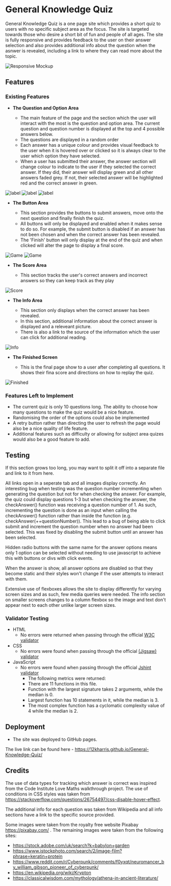 # General Knowledge Quiz

General Knowledge Quiz is a one page site which provides a short quiz to users with no specific subject area as the focus. The site is targeted towards those who desire a short bit of fun and people of all ages. The site is fully responsive and provides feedback to the user on their answer selection and also provides additional info about the question when the asnwer is revealed, including a link to where they can read more about the topic.

![Responsive Mockup](https://github.com/12kharris/General-Knowledge-Quiz/blob/main/README-Images/GK%20responsive.png?raw=true)

## Features 

### Existing Features

- __The Question and Option Area__

  - The main feature of the page and the section which the user will interact with the most is the question and option area. The current question and question number is displayed at the top and 4 possible answers below. 
  - The questions are displayed in a random order
  - Each answer has a unique colour and provides visual feedback to the user when it is hovered over or clicked so it is always clear to the user which option they have selected. 
  - When a user has submitted their answer, the answer section will change colour to indicate to the user if they selected the correct answer. If they did, their answer will display green and all other answers faded grey. If not, their selected answer will be highlighted red and the correct answer in green.

![label](https://github.com/12kharris/General-Knowledge-Quiz/blob/123839a280e87b0ec9752d65e3780f8a4cdbc752/README-Images/GK%20Q%20Area.png?raw=true)
![label](https://github.com/12kharris/General-Knowledge-Quiz/blob/123839a280e87b0ec9752d65e3780f8a4cdbc752/README-Images/GK%20Q%20highlighted.png?raw=true)
![label](https://github.com/12kharris/General-Knowledge-Quiz/blob/123839a280e87b0ec9752d65e3780f8a4cdbc752/README-Images/GK%20feedback.png?raw=true)

- __The Button Area__

  - This section provides the buttons to submit answers, move onto the next question and finally finish the quiz.
  - All buttons will only be displayed and enabled when it makes sense to do so. For example, the submit button is disabled if an answer has not been chosen and when the correct answer has been revealed.
  - The 'Finish' button will only display at the end of the quiz and when clicked will alter the page to display a final score.

![Game](https://github.com/12kharris/General-Knowledge-Quiz/blob/123839a280e87b0ec9752d65e3780f8a4cdbc752/README-Images/GK%20buttons.png?raw=true)
![Game](https://github.com/12kharris/General-Knowledge-Quiz/blob/123839a280e87b0ec9752d65e3780f8a4cdbc752/README-Images/GK%20button%20finished.png?raw=true)

- __The Score Area__

  - This section tracks the user's correct answers and incorrect answers so they can keep track as they play

![Score](https://github.com/12kharris/General-Knowledge-Quiz/blob/123839a280e87b0ec9752d65e3780f8a4cdbc752/README-Images/GK%20score%20section.png?raw=true)

- __The Info Area__

  - This section only displays when the correct answer has been revealed. 
  - In this section, additional information about the correct answer is displayed and a releveant picture.
  - There is also a link to the source of the information which the user can click for additional reading. 

![Info](https://github.com/12kharris/General-Knowledge-Quiz/blob/123839a280e87b0ec9752d65e3780f8a4cdbc752/README-Images/GK%20Info%20Area.png?raw=true)

- __The Finished Screen__

  - This is the final page show to a user after completing all questions. It shows their fina score and directions on how to replay the quiz.

![Finished](https://github.com/12kharris/General-Knowledge-Quiz/blob/123839a280e87b0ec9752d65e3780f8a4cdbc752/README-Images/GK%20finished%20screen.png?raw=true)

### Features Left to Implement

- The current quiz is only 10 questions long. The ability to choose how many questions to make the quiz would be a nice feature.
- Randomising the order of the options could also be implemented
- A retry button rather than directing the user to refresh the page would also be a nice quality of life feature.
- Additional features such as difficulty or allowing for subject area quizes would also be a good feature to add.

## Testing 

If this section grows too long, you may want to split it off into a separate file and link to it from here.

All links open in a seperate tab and all images display correctly. An interesting bug when testing was the question number incrementing when generating the question but not for when checking the answer. For example, the quiz could display questions 1-3 but when checking the answer, the checkAnswer() function was receiving a question number of 1. As such, incrementing the question is done as an input when calling the checkAnswer() function rather than inside the function (e.g. checkAnswer(++questionNumber)). This lead to a bug of being able to click submit and increment the question number when no answer had been selected. This was fixed by disabling the submit button until an answer has been selected.

Hidden radio buttons with the same name for the answer options means only 1 option can be selected without needing to use javascript to achieve this with buttons or divs with click events.

When the answer is show, all answer options are disabled so that they become static and their styles won't change if the user attempts to interact with them.

Extensive use of flexboxes allows the site to display differently for varying screen sizes and as such, few media queries were needed. The info section on smaller screens changes to a column flexbox so the image and text don't appear next to each other unlike larger screen sizes.


### Validator Testing 

- HTML
    - No errors were returned when passing through the official [W3C validator](https://validator.w3.org/nu/?doc=https%3A%2F%2F12kharris.github.io%2FGeneral-Knowledge-Quiz%2F)
- CSS
    - No errors were found when passing through the official [(Jigsaw) validator](https://jigsaw.w3.org/css-validator/validator?uri=https%3A%2F%2Fvalidator.w3.org%2Fnu%2F%3Fdoc%3Dhttps%253A%252F%252Fcode-institute-org.github.io%252Flove-maths%252F&profile=css3svg&usermedium=all&warning=1&vextwarning=&lang=en)
- JavaScript
    - No errors were found when passing through the official [Jshint validator](https://jshint.com/)
      - The following metrics were returned: 
      - There are 11 functions in this file.
      - Function with the largest signature takes 2 arguments, while the median is 0.
      - Largest function has 10 statements in it, while the median is 3.
      - The most complex function has a cyclomatic complexity value of 4 while the median is 2.
 

## Deployment

- The site was deployed to GitHub pages.

The live link can be found here - https://12kharris.github.io/General-Knowledge-Quiz/


## Credits 

The use of data types for tracking which answer is correct was inspired from the Code Institute Love Maths walkthrough project. 
The use of conditions in CSS styles was taken from https://stackoverflow.com/questions/26754497/css-disable-hover-effect. 

The additional info for each question was taken from Wikipedia and all info sections have a link to the specific source provided.

Some images were taken from the royalty free website Pixabay https://pixabay.com/ . 
The remaining images were taken from the following sites:
- https://stock.adobe.com/uk/search?k=babylon+garden 
- https://www.istockphoto.com/search/2/image-film?phrase=keratin+protein 
- https://www.reddit.com/r/Cyberpunk/comments/f0yxqt/neuromancer_by_william_gibson_pioneer_of_cyberpunk/ 
- https://en.wikipedia.org/wiki/Krypton 
- https://classicalwisdom.com/mythology/athena-in-ancient-literature/ 




